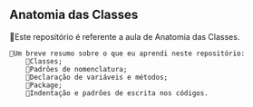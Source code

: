 ## Anatomia das Classes

🤖Este repositório é referente a aula de Anatomia das Classes.

    👀Um breve resumo sobre o que eu aprendi neste repositório: 
        🔷Classes;
        🔷Padrões de nomenclatura;
        🔷Declaração de variáveis e métodos;
        🔷Package;
        🔷Indentação e padrões de escrita nos códigos.